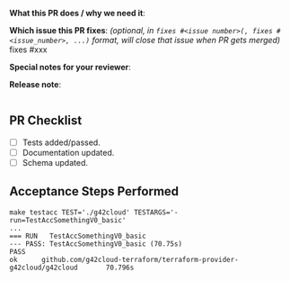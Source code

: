 <!-- Thanks for sending a pull request! -->

**What this PR does / why we need it**:

**Which issue this PR fixes**:
*(optional, in `fixes #<issue number>(, fixes #<issue_number>, ...)` format, will close that issue when PR gets merged)*
fixes #xxx

**Special notes for your reviewer**:

**Release note**:
<!--  Steps to write your release note:
1. Use the release-note-* labels to set the release note state (if you have access)
2. Enter your extended release note in the below block; leaving it blank means using the PR title as the release note. If no release note is required, just write `NONE`.
-->

```release-note

```

## PR Checklist

* [ ] Tests added/passed.
* [ ] Documentation updated.
* [ ] Schema updated.

## Acceptance Steps Performed

```
make testacc TEST='./g42cloud' TESTARGS='-run=TestAccSomethingV0_basic'
...
=== RUN   TestAccSomethingV0_basic
--- PASS: TestAccSomethingV0_basic (70.75s)
PASS
ok      github.com/g42cloud-terraform/terraform-provider-g42cloud/g42cloud       70.796s
```
